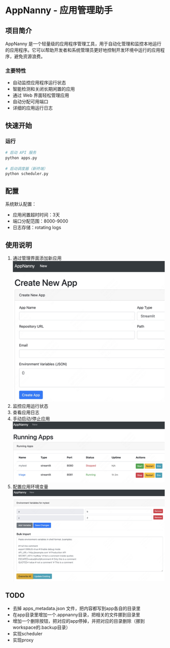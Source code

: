# AppNanny - 应用管理助手

## 项目简介
AppNanny 是一个轻量级的应用程序管理工具，用于自动化管理和监控本地运行的应用程序。它可以帮助开发者和系统管理员更好地控制开发环境中运行的应用程序，避免资源浪费。

### 主要特性
- 自动监控应用程序运行状态
- 智能检测和关闭长期闲置的应用
- 通过 Web 界面轻松管理应用
- 自动分配可用端口
- 详细的应用运行日志

## 快速开始

### 运行
```bash
# 启动 API 服务
python apps.py

# 启动调度器（新终端）
python scheduler.py
```

## 配置
系统默认配置：
- 应用闲置超时时间：3天
- 端口分配范围：8000-9000
- 日志存储：rotating logs

## 使用说明
1. 通过管理界面添加新应用
![newapp](imgs/newapp.jpg)
2. 监控应用运行状态
3. 查看应用日志
4. 手动启动/停止应用
![listapp](imgs/applist.jpg)
5. 配置应用环境变量
![editenv](imgs/envedit.jpg)

## TODO
- 去掉 apps_metadata.json 文件，把内容都写到app各自的目录里
- 在app目录里增加一个.appnanny目录，把相关的文件挪到目录里
- 增加一个删除按钮，把对应的app停掉，并把对应的目录删除（挪到workspace的.backup目录）
- 实现scheduler
- 实现proxy